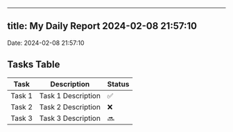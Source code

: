 
---
title: My Daily Report 2024-02-08 21:57:10
---

Date: 2024-02-08 21:57:10

## Tasks Table

| Task | Description | Status |
|------|-------------|--------|
| Task 1 | Task 1 Description | ✅ |
| Task 2 | Task 2 Description | ❌ |
| Task 3 | Task 3 Description | 🔜 |
